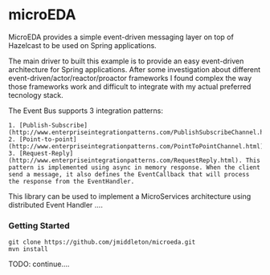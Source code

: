 microEDA
========

MicroEDA provides a simple event-driven messaging layer on top of Hazelcast to be used on Spring applications.

The main driver to built this example is to provide an easy event-driven architecture for Spring applications. After some investigation about different event-driven/actor/reactor/proactor frameworks I found complex the way those frameworks work and difficult to integrate with my actual preferred tecnology stack.

The Event Bus supports 3 integration patterns:

    1. [Publish-Subscribe](http://www.enterpriseintegrationpatterns.com/PublishSubscribeChannel.html)
    2. [Point-to-point](http://www.enterpriseintegrationpatterns.com/PointToPointChannel.html)
    3. [Request-Reply](http://www.enterpriseintegrationpatterns.com/RequestReply.html). This pattern is implemented using async in memory response. When the client send a message, it also defines the EventCallback that will process the response from the EventHandler.

This library can be used to implement a MicroServices architecture using distributed Event Handler ....  

### Getting Started

```
git clone https://github.com/jmiddleton/microeda.git
mvn install
```

TODO: continue....
